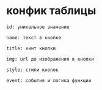 # конфик таблицы
`id: уникальное значение`

`name: текст в кнопке`

`title: хинт кнопки`

`img: url до изображения в кнопки`
 
`style: стили кнопок`

`event: события и логика функции`   